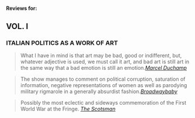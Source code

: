 #### Reviews for:
## VOL. I
### ITALIAN POLITICS AS A WORK OF ART

<!-- In 2014 Edinburgh Fringe hosted 3,193 shows (<a href="https://www.edfringe.com/media/news/get-unbored-with-the-edinburgh-festival-fringe-2014-programme-launched" target="_blank">source</a>). Someone liked Marcel, someone didn't, but getting 4 reviews in 2 weeks is definitely meaningful.<br/><br/> -->

<blockquote class="main"> What I have in mind is that art may be bad, good or indifferent, but, whatever adjective is used, we must call it art, and bad art is still art in the same way that a bad emotion is still an emotion.<cite><a href="http://www.wisdomportal.com/Cinema-Machine/Duchamp-CreativeAct.html" target="_blank">Marcel Duchamp</a></cite> </blockquote>

<!-- ## Who liked it -->

<blockquote>The show manages to comment on political corruption, saturation of information, negative representations of women as well as parodying military rigmarole in a generally absurdist fashion.<cite><a href="http://www.broadwaybaby.com/shows/marcel/31824" target="_blank">Broadwaybaby</a></cite></blockquote>

<blockquote>Possibly the most eclectic and sideways commemoration of the First World War at the Fringe.
<cite><a href="http://www.wow247.co.uk/blog/2014/08/15/marcel-vol-1-italian-politics-as-a-work-of-art/" target="_blank">The Scotsman</a></cite></blockquote>


<!-- ## Who didn't
<blockquote>Striking images of surrealism, but is it art?<cite><a href="https://www.festmag.co.uk/theatre/102193-marcel_vol_i_italian_politics_as_work_art" target="_blank">Festmag</a></cite></blockquote>

<blockquote>The links between those sequences and the Berlusconi sections are very unclear.<cite><a href="http://www.broadwaybaby.com/shows/marcel-vol-i-italian-politics-as-a-work-of-art/700068" target="_blank">Broadwaybaby</a></cite></blockquote>

<blockquote>Judging by this show, theres unlikely to be a volume two.<cite><a href="http://www.threeweeks.co.uk/article/ed2014-physical-review-marcel-vol-1-italian-politics-as-a-work-of-art-ursa-maior-teatro/" target="_blank">Threeweeks</a></cite></blockquote>

<blockquote class="main">The analyses that have been put forward are not necessarily of any value, since I have not offered any explanation myself. [...] What I intended is of no interest; what is interesting is the effect the work has on the spectator. <cite><a href="http://www.theartnewspaper.com/articles/An-interview-with-Marcel-Duchamp/29278">Marcel Duchamp</a></cite></blockquote>
 -->
 
